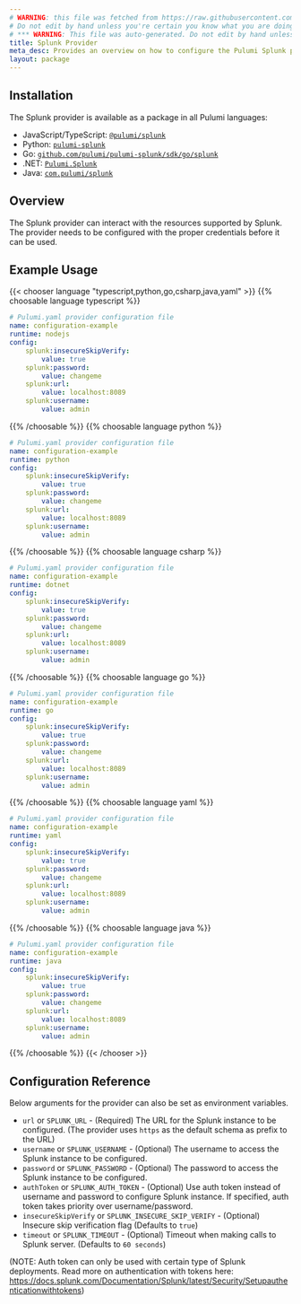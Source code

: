 ```yaml
---
# WARNING: this file was fetched from https://raw.githubusercontent.com/pulumi/pulumi-splunk/v1.2.19/docs/_index.md
# Do not edit by hand unless you're certain you know what you are doing!
# *** WARNING: This file was auto-generated. Do not edit by hand unless you're certain you know what you are doing! ***
title: Splunk Provider
meta_desc: Provides an overview on how to configure the Pulumi Splunk provider.
layout: package
---
```

## Installation

The Splunk provider is available as a package in all Pulumi languages:

* JavaScript/TypeScript: [`@pulumi/splunk`](https://www.npmjs.com/package/@pulumi/splunk)
* Python: [`pulumi-splunk`](https://pypi.org/project/pulumi-splunk/)
* Go: [`github.com/pulumi/pulumi-splunk/sdk/go/splunk`](https://github.com/pulumi/pulumi-splunk)
* .NET: [`Pulumi.Splunk`](https://www.nuget.org/packages/Pulumi.Splunk)
* Java: [`com.pulumi/splunk`](https://central.sonatype.com/artifact/com.pulumi/splunk)
## Overview

The Splunk provider can interact with the resources supported by Splunk. The provider needs to be configured with the proper credentials before it can be used.
## Example Usage

{{< chooser language "typescript,python,go,csharp,java,yaml" >}}
{{% choosable language typescript %}}
```yaml
# Pulumi.yaml provider configuration file
name: configuration-example
runtime: nodejs
config:
    splunk:insecureSkipVerify:
        value: true
    splunk:password:
        value: changeme
    splunk:url:
        value: localhost:8089
    splunk:username:
        value: admin

```

{{% /choosable %}}
{{% choosable language python %}}
```yaml
# Pulumi.yaml provider configuration file
name: configuration-example
runtime: python
config:
    splunk:insecureSkipVerify:
        value: true
    splunk:password:
        value: changeme
    splunk:url:
        value: localhost:8089
    splunk:username:
        value: admin

```

{{% /choosable %}}
{{% choosable language csharp %}}
```yaml
# Pulumi.yaml provider configuration file
name: configuration-example
runtime: dotnet
config:
    splunk:insecureSkipVerify:
        value: true
    splunk:password:
        value: changeme
    splunk:url:
        value: localhost:8089
    splunk:username:
        value: admin

```

{{% /choosable %}}
{{% choosable language go %}}
```yaml
# Pulumi.yaml provider configuration file
name: configuration-example
runtime: go
config:
    splunk:insecureSkipVerify:
        value: true
    splunk:password:
        value: changeme
    splunk:url:
        value: localhost:8089
    splunk:username:
        value: admin

```

{{% /choosable %}}
{{% choosable language yaml %}}
```yaml
# Pulumi.yaml provider configuration file
name: configuration-example
runtime: yaml
config:
    splunk:insecureSkipVerify:
        value: true
    splunk:password:
        value: changeme
    splunk:url:
        value: localhost:8089
    splunk:username:
        value: admin

```

{{% /choosable %}}
{{% choosable language java %}}
```yaml
# Pulumi.yaml provider configuration file
name: configuration-example
runtime: java
config:
    splunk:insecureSkipVerify:
        value: true
    splunk:password:
        value: changeme
    splunk:url:
        value: localhost:8089
    splunk:username:
        value: admin

```

{{% /choosable %}}
{{< /chooser >}}
## Configuration Reference

Below arguments for the provider can also be set as environment variables.

* `url` or `SPLUNK_URL` - (Required) The URL for the Splunk instance to be configured. (The provider uses `https` as the default schema as prefix to the URL)
* `username` or `SPLUNK_USERNAME`  - (Optional) The username to access the Splunk instance to be configured.
* `password` or `SPLUNK_PASSWORD` - (Optional) The password to access the Splunk instance to be configured.
* `authToken` or `SPLUNK_AUTH_TOKEN` - (Optional) Use auth token instead of username and password to configure Splunk instance.
  If specified, auth token takes priority over username/password.
* `insecureSkipVerify` or `SPLUNK_INSECURE_SKIP_VERIFY` - (Optional) Insecure skip verification flag (Defaults to `true`)
* `timeout` or `SPLUNK_TIMEOUT` -  (Optional) Timeout when making calls to Splunk server. (Defaults to `60 seconds`)

(NOTE: Auth token can only be used with certain type of Splunk deployments.
Read more on authentication with tokens here: <https://docs.splunk.com/Documentation/Splunk/latest/Security/Setupauthenticationwithtokens>)